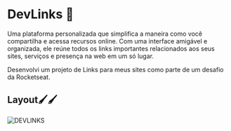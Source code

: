 # DevLinks 🧠

Uma plataforma personalizada que simplifica a maneira como você compartilha e acessa recursos online. 
Com uma interface amigável e organizada, ele reúne todos os links importantes relacionados aos seus sites, serviços e presença na web em um só lugar.

 Desenvolvi um projeto de Links para meus sites como parte de um desafio da Rocketseat.

## Layout🖌️🖌️

![DEVLINKS](https://github.com/josedev2003/DevLinks/assets/117561366/ec5dc808-4f67-46ee-8fe3-9d0b9209abd5)
